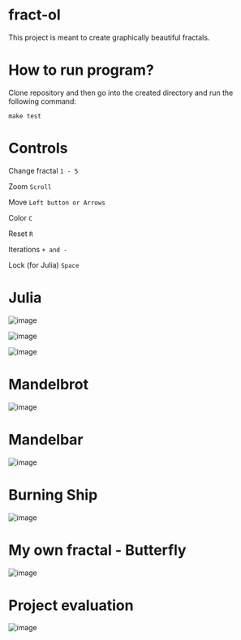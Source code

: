 # fract-ol

This project is meant to create graphically beautiful fractals.

# How to run program?

Clone repository and then go into the created directory and run the following command:
```
make test 
```

# Controls

Change fractal    `1 - 5`

Zoom              `Scroll`

Move              `Left button or Arrows`

Color             `C`

Reset             `R`

Iterations        `+ and -`

Lock (for Julia)  `Space`




# Julia

![image](https://user-images.githubusercontent.com/69306932/135726185-6bb3dcdd-5874-4511-b548-6856b504d4d2.png)

![image](https://user-images.githubusercontent.com/69306932/135726615-3837806c-1364-4c63-802f-42671888f786.png)

![image](https://user-images.githubusercontent.com/69306932/135726629-b052efe7-7125-4c0c-a72b-d58f9be7bace.png)


# Mandelbrot

![image](https://user-images.githubusercontent.com/69306932/135726318-edfcd73d-5e04-421f-9d71-468e908d1d31.png)

# Mandelbar

![image](https://user-images.githubusercontent.com/69306932/135726371-cbcec4ac-1a54-4443-9a65-9b941f942386.png)

# Burning Ship

![image](https://user-images.githubusercontent.com/69306932/135726426-bd85f6e3-f9fa-4e79-97ca-a1c2c6fa571d.png)

# My own fractal - Butterfly

![image](https://user-images.githubusercontent.com/69306932/135726484-98fb53fb-673b-4799-9479-84578b5b2a47.png)

# Project evaluation

![image](https://user-images.githubusercontent.com/69306932/135722788-b27cd206-eb6a-40aa-8e55-5e2125420441.png)
